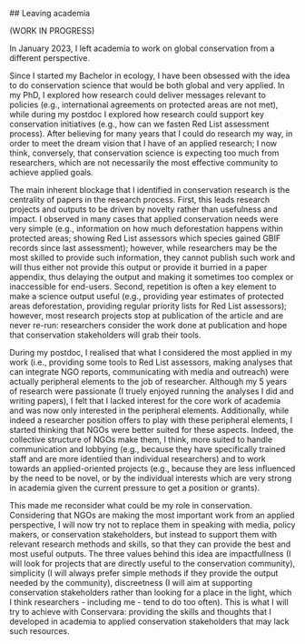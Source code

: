 ‌## Leaving academia

(WORK IN PROGRESS)

In January 2023, I left academia to work on global conservation from a different perspective.

Since I started my Bachelor in ecology, I have been obsessed with the idea to do conservation science that would be both global and very applied. In my PhD, I explored how research could deliver messages relevant to policies (e.g., international agreements on protected areas are not met), while during my postdoc I explored how research could support key conservation initiatives (e.g., how can we fasten Red List assessment process). After believing for many years that I could do research my way, in order to meet the dream vision that I have of an applied research; I now think, conversely, that conservation science is expecting too much from researchers, which are not necessarily the most effective community to achieve applied goals.

The main inherent blockage that I identified in conservation research is the centrality of papers in the research process. First, this leads research projects and outputs to be driven by novelty rather than usefulness and impact. I observed in many cases that applied conservation needs were very simple (e.g., information on how much deforestation happens within protected areas; showing Red List assessors which species gained GBIF records since last assessment); however, while researchers may be the most skilled to provide such information, they cannot publish such work and will thus either not provide this output or provide it burried in a paper appendix, thus delaying the output and making it sometimes too complex or inaccessible for end-users. Second, repetition is often a key element to make a science output useful (e.g., providing year estimates of protected areas deforestation, providing regular priority lists for Red List assessors); however, most research projects stop at publication of the article and are never re-run: researchers consider the work done at publication and hope that conservation stakeholders will grab their tools.

During my postdoc, I realised that what I considered the most applied in my work (i.e., providing some tools to Red List assessors, making analyses that can integrate NGO reports, communicating with media and outreach) were actually peripheral elements to the job of researcher. Although my 5 years of research were passionate (I truely enjoyed running the analyses I did and writing papers), I felt that I lacked interest for the core work of academia and was now only interested in the peripheral elements. Additionally, while indeed a researcher position offers to play with these peripheral elements, I started thinking that NGOs were better suited for these aspects. Indeed, the collective structure of NGOs make them, I think, more suited to handle communication and lobbying (e.g., because they have specifically trained staff and are more identiied than individual researchers) and to work towards an applied-oriented projects (e.g., because they are less influenced by the need to be novel, or by the individual interests which are very strong in academia given the current pressure to get a position or grants).

This made me reconsider what could be my role in conservation. Considering that NGOs are making the most important work from an applied perspective, I will now try not to replace them in speaking with media, policy makers, or conservation stakeholders, but instead to support them with relevant research methods and skills, so that they can provide the best and most useful outputs. The three values behind this idea are impactfullness (I will look for projects that are directly useful to the conservation community), simplicity (I will always prefer simple methods if they provide the output needed by the community), discreetness (I will aim at supporting conservation stakeholders rather than looking for a place in the light, which I think researchers - including me - tend to do too often). This is what I will try to achieve with Conservara: providing the skills and thoughts that I developed in academia to applied conservation stakeholders that may lack such resources.

